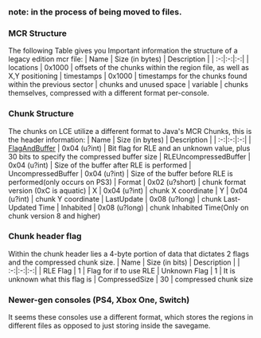 ### note: in the process of being moved to files.

### MCR Structure
The following Table gives you Important information the structure of a legacy edition mcr file:
| Name | Size (in bytes) | Description |
| :-:|:-:|:-:|
| locations | 0x1000 | offsets of the chunks within the region file, as well as X,Y positioning
| timestamps |  0x1000 | timestamps for the chunks found within the previous sector
| chunks and unused space | variable | chunks themselves, compressed with a different format per-console.

### Chunk Structure
The chunks on LCE utilize a different format to Java's MCR Chunks, this is the header information:
| Name | Size (in bytes) | Description |
| :-:|:-:|:-:|
| [FlagAndBuffer](./Documentation.md#Chunk-header-flag) | 0x04 (u?int) | Bit flag for RLE and an unknown value, plus 30 bits to specify the compressed buffer size
| RLEUncompressedBuffer | 0x04 (u?int) | Size of the buffer after RLE is performed
| UncompressedBuffer | 0x04 (u?int) | Size of the buffer before RLE is performed(only occurs on PS3)
| Format | 0x02 (u?short) | chunk format version (0xC is aquatic)
| X | 0x04 (u?int) | chunk X coordinate
| Y | 0x04 (u?int) | chunk Y coordinate
| LastUpdate | 0x08 (u?long) | chunk Last-Updated Time
| Inhabited  | 0x08 (u?long) | chunk Inhabited Time(Only on chunk version 8 and higher)


### Chunk header flag
Within the chunk header lies a 4-byte portion of data that dictates 2 flags and the compressed chunk size.
| Name | Size (in bits) | Description |
| :-:|:-:|:-:|
| RLE Flag | 1 | Flag for if to use RLE
| Unknown Flag | 1 | It is unknown what this flag is
| CompressedSize | 30 | compressed chunk size


### Newer-gen consoles (PS4, Xbox One, Switch)
It seems these consoles use a different format, which stores the regions in different files as opposed to just storing inside the savegame.

